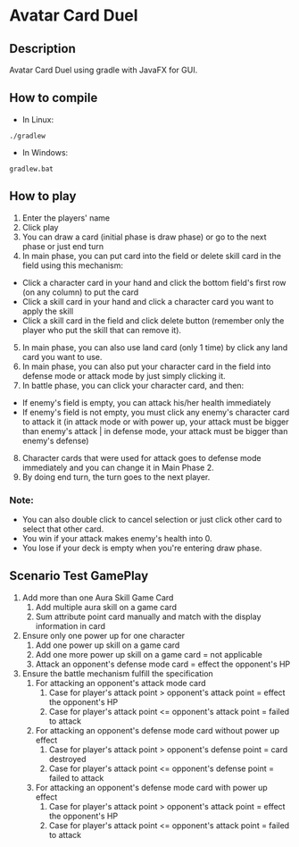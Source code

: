 # Avatar Card Duel
## Description
Avatar Card Duel using gradle with JavaFX for GUI.

## How to compile
- In Linux: 
```script
./gradlew
```

- In Windows: 
```script
gradlew.bat
```


## How to play
1. Enter the players' name
2. Click play
3. You can draw a card (initial phase is draw phase) or go to the next phase or just end turn
4. In main phase, you can put card into the field or delete skill card in the field using this mechanism:
- Click a character card in your hand and click the bottom field's first row (on any column) to put the card
- Click a skill card in your hand and click a character card you want to apply the skill
- Click a skill card in the field and click delete button (remember only the player who put the skill that can remove it).
5. In main phase, you can also use land card (only 1 time) by click any land card you want to use.
6. In main phase, you can also put your character card in the field into defense mode or attack mode by just simply clicking it.
7. In battle phase, you can click your character card, and then:
- If enemy's field is empty, you can attack his/her health immediately
- If enemy's field is not empty, you must click any enemy's character card to attack it (in attack mode or with power up, your attack must be bigger than enemy's attack | in defense mode, your attack must be bigger  than enemy's defense)
8. Character cards that were used for attack goes to defense mode immediately and you can change it in Main Phase 2.
9. By doing end turn, the turn goes to the next player.

### Note:
- You can also double click to cancel selection or just click other card to select that other card.
- You win if your attack makes enemy's health into 0.
- You lose if your deck is empty when you're entering draw phase.

## Scenario Test GamePlay
1. Add more than one Aura Skill Game Card
    1. Add multiple aura skill on a game card
    2. Sum attribute point card manually and match with the display information in card  
2. Ensure only one power up for one character
    1. Add one power up skill on a game card
    2. Add one more power up skill on a game card = not applicable
    3. Attack an opponent's defense mode card = effect the opponent's HP
3. Ensure the battle mechanism fulfill the specification
    1. For attacking an opponent's attack mode card
        1. Case for player's attack point > opponent's attack point = effect the opponent's HP
        2. Case for player's attack point <= opponent's attack point = failed to attack
    2. For attacking an opponent's defense mode card without power up effect
        1. Case for player's attack point > opponent's defense point = card destroyed
        2. Case for player's attack point <= opponent's defense point = failed to attack
    3. For attacking an opponent's defense mode card with power up effect
        1. Case for player's attack point > opponent's attack point = effect the opponent's HP
        2. Case for player's attack point <= opponent's attack point = failed to attack